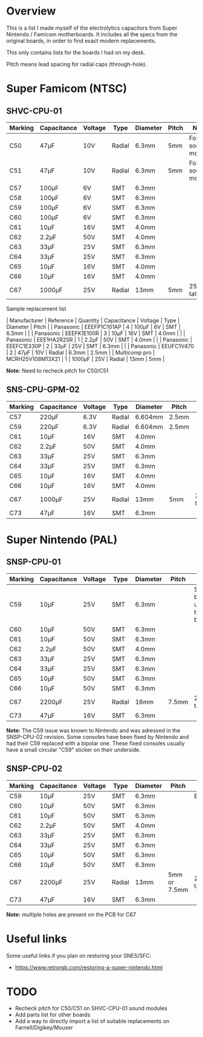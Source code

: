 
# Overview

This is a list I made myself of the electrolytics capacitors from Super Nintendo / Famicom motherboards.
It includes all the specs from the original boards, in order to find exact modern replacements.

This only contains lists for the boards I had on my desk.


Pitch means lead spacing for radial caps (through-hole).

# Super Famicom (NTSC)

## SHVC-CPU-01

| Marking | Capacitance | Voltage | Type   | Diameter | Pitch | Note             |
|---------|-------------|---------|--------|----------|-------|------------------|
| C50     | 47µF        | 10V     | Radial | 6.3mm    | 5mm   | For sound module | -----
| C51     | 47µF        | 10V     | Radial | 6.3mm    | 5mm   | For sound module | -----
| C57     | 100µF       | 6V      | SMT    | 6.3mm    |       |                  | -----
| C58     | 100µF       | 6V      | SMT    | 6.3mm    |       |                  | -----
| C59     | 100µF       | 6V      | SMT    | 6.3mm    |       |                  | -----
| C60     | 100µF       | 6V      | SMT    | 6.3mm    |       |                  | -----
| C61     | 10µF        | 16V     | SMT    | 4.0mm    |       |                  | -----
| C62     | 2.2µF       | 50V     | SMT    | 4.0mm    |       |                  | -----
| C63     | 33µF        | 25V     | SMT    | 6.3mm    |       |                  | -----
| C64     | 33µF        | 25V     | SMT    | 6.3mm    |       |                  | -----
| C65     | 10µF        | 16V     | SMT    | 4.0mm    |       |                  | -----
| C66     | 10µF        | 16V     | SMT    | 4.0mm    |       |                  | -----
| C67     | 1000µF      | 25V     | Radial | 13mm     | 5mm   | 25mm tall        |


Sample replacement list

| Manufacturer  | Reference        | Quantity | Capacitance | Voltage | Type    | Diameter | Pitch |
| Panasonic     | EEEFP1C101AP     | 4        | 100µF       | 6V      | SMT     | 6.3mm    |       |
| Panasonic     | EEEFK1E100R      | 3        | 10µF        | 16V     | SMT     | 4.0mm    |       |
| Panasonic     | EEE1HA2R2SR      | 1        | 2.2µF       | 50V     | SMT     | 4.0mm    |       |
| Panasonic     | EEEFC1E330P      | 2        | 33µF        | 25V     | SMT     | 6.3mm    |       |
| Panasonic     | EEUFC1V470       | 2        | 47µF        | 10V     | Radial  | 6.3mm    | 2.5mm |
| Multicomp pro | MCRH25V108M13X21 | 1        | 1000µF      | 25V     | Radial  | 13mm     | 5mm   |

**Note:** Need to recheck pitch for C50/C51


## SNS-CPU-GPM-02

| Marking | Capacitance | Voltage | Type   | Diameter | Pitch | Note      |
|---------|-------------|---------|--------|----------|-------|-----------|
| C57     | 220µF       | 6.3V    | Radial | 6.604mm  | 2.5mm |           |
| C59     | 220µF       | 6.3V    | Radial | 6.604mm  | 2.5mm |           |
| C61     | 10µF        | 16V     | SMT    | 4.0mm    |       |           |
| C62     | 2.2µF       | 50V     | SMT    | 4.0mm    |       |           |
| C63     | 33µF        | 25V     | SMT    | 6.3mm    |       |           |
| C64     | 33µF        | 25V     | SMT    | 6.3mm    |       |           |
| C65     | 10µF        | 16V     | SMT    | 4.0mm    |       |           |
| C66     | 10µF        | 16V     | SMT    | 4.0mm    |       |           |
| C67     | 1000µF      | 25V     | Radial | 13mm     | 5mm   | 25mm tall |
| C73     | 47µF        | 16V     | SMT    | 6.3mm    |       |           |


# Super Nintendo (PAL)

## SNSP-CPU-01

| Marking | Capacitance | Voltage | Type   | Diameter | Pitch | Note                         |
|---------|-------------|---------|--------|----------|-------|------------------------------|
| C59     | 10µF        | 25V     | SMT    | 6.3mm    |       | Should be updated to bipolar |
| C60     | 10µF        | 50V     | SMT    | 6.3mm    |       |                              |
| C61     | 10µF        | 50V     | SMT    | 6.3mm    |       |                              |
| C62     | 2.2µF       | 50V     | SMT    | 4.0mm    |       |                              |
| C63     | 33µF        | 25V     | SMT    | 6.3mm    |       |                              |
| C64     | 33µF        | 25V     | SMT    | 6.3mm    |       |                              |
| C65     | 10µF        | 50V     | SMT    | 6.3mm    |       |                              |
| C66     | 10µF        | 50V     | SMT    | 6.3mm    |       |                              |
| C67     | 2200µF      | 25V     | Radial | 16mm     | 7.5mm | 25mm tall                    |
| C73     | 47µF        | 16V     | SMT    | 6.3mm    |       |                              |

**Note:**
The C59 issue was known to Nintendo and was adressed in the SNSP-CPU-02 revision.
Some consoles have been fixed by Nintendo and had their C59 replaced with a bipolar one.
These fixed consoles usually have a small circular "C59" sticker on their underside.


## SNSP-CPU-02

| Marking | Capacitance | Voltage | Type   | Diameter | Pitch        | Note                         |
|---------|-------------|---------|--------|----------|--------------|------------------------------|
| C59     | 10µF        | 25V     | SMT    | 6.3mm    |              | Bipolar                      |
| C60     | 10µF        | 50V     | SMT    | 6.3mm    |              |                              |
| C61     | 10µF        | 50V     | SMT    | 6.3mm    |              |                              |
| C62     | 2.2µF       | 50V     | SMT    | 4.0mm    |              |                              |
| C63     | 33µF        | 25V     | SMT    | 6.3mm    |              |                              |
| C64     | 33µF        | 25V     | SMT    | 6.3mm    |              |                              |
| C65     | 10µF        | 50V     | SMT    | 6.3mm    |              |                              |
| C66     | 10µF        | 50V     | SMT    | 6.3mm    |              |                              |
| C67     | 2200µF      | 25V     | Radial | 13mm     | 5mm or 7.5mm | 25mm tall                    |
| C73     | 47µF        | 16V     | SMT    | 6.3mm    |              |                              |

**Note:** multiple holes are present on the PCB for C67



# Useful links

Some useful links if you plan on restoring your SNES/SFC:
- https://www.retrorgb.com/restoring-a-super-nintendo.html



# TODO

- Recheck pitch for C50/C51 on SHVC-CPU-01 sound modules
- Add parts list for other boards
- Add a way to directly import a list of suitable replacements on Farnell/Digikey/Mouser
